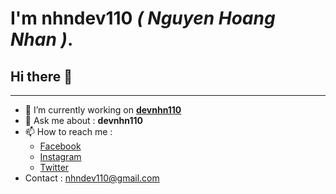 # I'm **nhndev110** _( Nguyen Hoang Nhan )_.

## Hi there 👋

---

-   🔭 I’m currently working on [**devnhn110**](https://github.com/nhndev110)
-   💬 Ask me about : **devnhn110**
-   📫 How to reach me :
    -   [Facebook](https://www.facebook.com/nhndev110/)
    -   [Instagram](https://www.instagram.com/nhndev110)
    -   [Twitter](https://twitter.com/nhndev110)
-   Contact : nhndev110@gmail.com
